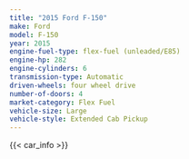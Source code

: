 ```yaml
---
title: "2015 Ford F-150"
make: Ford
model: F-150
year: 2015
engine-fuel-type: flex-fuel (unleaded/E85)
engine-hp: 282
engine-cylinders: 6
transmission-type: Automatic
driven-wheels: four wheel drive
number-of-doors: 4
market-category: Flex Fuel
vehicle-size: Large
vehicle-style: Extended Cab Pickup
---
```


{{< car_info >}}
